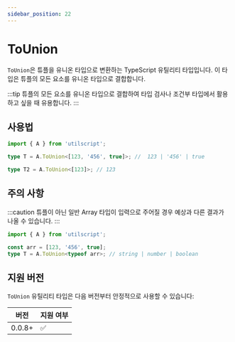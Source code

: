 ```yaml
---
sidebar_position: 22
---
```


# ToUnion

`ToUnion`은 튜플을 유니온 타입으로 변환하는 TypeScript 유틸리티 타입입니다. 이 타입은 튜플의 모든 요소를 유니온 타입으로 결합합니다.

:::tip
튜플의 모든 요소를 유니온 타입으로 결합하여 타입 검사나 조건부 타입에서 활용하고 싶을 때 유용합니다.
:::

## 사용법

```ts
import { A } from 'utilscript';

type T = A.ToUnion<[123, '456', true]>; //  123 | '456' | true

type T2 = A.ToUnion<[123]>; // 123
```

## 주의 사항

:::caution
튜플이 아닌 일반 Array 타입이 입력으로 주어질 경우 예상과 다른 결과가 나올 수 있습니다.
:::

```ts
import { A } from 'utilscript';

const arr = [123, '456', true];
type T = A.ToUnion<typeof arr>; // string | number | boolean
```

## 지원 버전

`ToUnion` 유틸리티 타입은 다음 버전부터 안정적으로 사용할 수 있습니다:

| 버전   | 지원 여부 |
| ------ | --------- |
| 0.0.8+ | ✅        |
